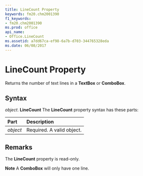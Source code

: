```yaml
---
title: LineCount Property
keywords: fm20.chm2001390
f1_keywords:
- fm20.chm2001390
ms.prod: office
api_name:
- Office.LineCount
ms.assetid: a7dd67ca-ef98-6a7b-d703-344765328eda
ms.date: 06/08/2017
---
```



# LineCount Property



Returns the number of text lines in a  **TextBox** or **ComboBox**.

## Syntax

_object_. **LineCount**
The  **LineCount** property syntax has these parts:


|**Part**|**Description**|
|:-----|:-----|
| _object_|Required. A valid object.|

## Remarks

The  **LineCount** property is read-only.

 **Note**  A  **ComboBox** will only have one line.


